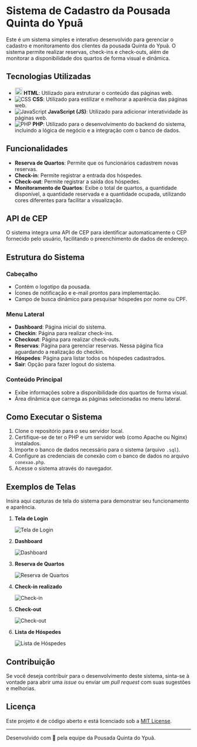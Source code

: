 # Sistema de Cadastro da Pousada Quinta do Ypuã

Este é um sistema simples e interativo desenvolvido para gerenciar o cadastro e monitoramento dos clientes da pousada Quinta do Ypuã. O sistema permite realizar reservas, check-ins e check-outs, além de monitorar a disponibilidade dos quartos de forma visual e dinâmica.

## Tecnologias Utilizadas

- <img src="https://github.com/jonataacordi/SistemaControleEstacionamento/assets/20300806/3a00af44-8629-4006-9af3-50ccae873bd1" width="20px"> **HTML**: Utilizado para estruturar o conteúdo das páginas web.
- ![CSS](images/telas/css_icon.png) **CSS**: Utilizado para estilizar e melhorar a aparência das páginas web.
- ![JavaScript](images/telas/js_icon.png) **JavaScript (JS)**: Utilizado para adicionar interatividade às páginas web.
- ![PHP](images/telas/php_icon.png) **PHP**: Utilizado para o desenvolvimento do backend do sistema, incluindo a lógica de negócio e a integração com o banco de dados.

## Funcionalidades

- **Reserva de Quartos**: Permite que os funcionários cadastrem novas reservas.
- **Check-in**: Permite registrar a entrada dos hóspedes.
- **Check-out**: Permite registrar a saída dos hóspedes.
- **Monitoramento de Quartos**: Exibe o total de quartos, a quantidade disponível, a quantidade reservada e a quantidade ocupada, utilizando cores diferentes para facilitar a visualização.

## API de CEP

O sistema integra uma API de CEP para identificar automaticamente o CEP fornecido pelo usuário, facilitando o preenchimento de dados de endereço.

## Estrutura do Sistema

### Cabeçalho

- Contém o logotipo da pousada.
- Ícones de notificação e e-mail prontos para implementação.
- Campo de busca dinâmico para pesquisar hóspedes por nome ou CPF.

### Menu Lateral

- **Dashboard**: Página inicial do sistema.
- **Checkin**: Página para realizar check-ins.
- **Checkout**: Página para realizar check-outs.
- **Reservas**: Página para gerenciar reservas. Nessa página fica aguardando a realização do checkin.
- **Hóspedes**: Página para listar todos os hóspedes cadastrados.
- **Sair**: Opção para fazer logout do sistema.

### Conteúdo Principal

- Exibe informações sobre a disponibilidade dos quartos de forma visual.
- Área dinâmica que carrega as páginas selecionadas no menu lateral.

## Como Executar o Sistema

1. Clone o repositório para o seu servidor local.
2. Certifique-se de ter o PHP e um servidor web (como Apache ou Nginx) instalados.
3. Importe o banco de dados necessário para o sistema (arquivo `.sql`).
4. Configure as credenciais de conexão com o banco de dados no arquivo `conexao.php`.
5. Acesse o sistema através do navegador.

## Exemplos de Telas

Insira aqui capturas de tela do sistema para demonstrar seu funcionamento e aparência.

1. **Tela de Login**
   
   ![Tela de Login](https://github.com/jonataacordi/pousada/assets/20300806/bd44787e-e71a-4cd1-b264-a8e4ed02bdb9)

2. **Dashboard**
   
   ![Dashboard](https://github.com/jonataacordi/pousada/assets/20300806/b3d28610-cd7a-4a41-9412-028df4b80003)

3. **Reserva de Quartos**
   
   ![Reserva de Quartos](https://github.com/jonataacordi/pousada/assets/20300806/2f585995-de29-4989-bc80-f999016641f6)

4. **Check-in realizado**
   
   ![Check-in](https://github.com/jonataacordi/pousada/assets/20300806/ae4c14a0-3f51-4bbc-979f-6d717ae69ec7)

5. **Check-out**
   
   ![Check-out](https://github.com/jonataacordi/pousada/assets/20300806/e191a4c7-8996-47b2-a33e-1ef87f004e03)

6. **Lista de Hóspedes**
   
   ![Lista de Hóspedes](https://github.com/jonataacordi/pousada/assets/20300806/fc215d0a-6b54-4044-9d8e-e1a83e368a26)

## Contribuição

Se você deseja contribuir para o desenvolvimento deste sistema, sinta-se à vontade para abrir uma _issue_ ou enviar um _pull request_ com suas sugestões e melhorias.

## Licença

Este projeto é de código aberto e está licenciado sob a [MIT License](LICENSE).

---

Desenvolvido com 💖 pela equipe da Pousada Quinta do Ypuã.

